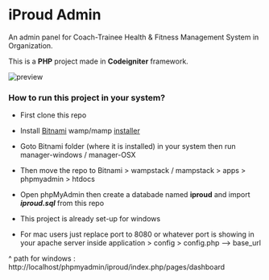 # iProud Admin
An admin panel for Coach-Trainee Health &amp; Fitness Management System in Organization.

This is a **PHP** project made in **Codeigniter** framework.

<img src="https://raw.githubusercontent.com/Subhom1/mygitsrc/master/src/gif/iProud_Admin_Preview.gif" alt="preview">

### How to run this project in your system?

* First clone this repo

* Install [Bitnami](http://bit.ly/33VKewj) wamp/mamp [installer](http://bit.ly/33VKewj)

* Goto Bitnami folder (where it is installed) in your system then run manager-windows / manager-OSX

* Then move the repo to Bitnami > wampstack / mampstack > apps > phpmyadmin > htdocs 

* Open phpMyAdmin then create a databade named **iproud** and import ***iproud.sql*** from this repo

* This project is already set-up for windows

* For mac users just replace port to 8080 or whatever port is showing in your apache server inside application > config > config.php --> base_url

^ path for windows : http://localhost/phpmyadmin/iproud/index.php/pages/dashboard
